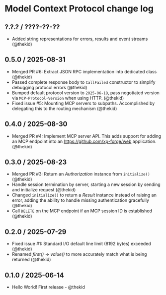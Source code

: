 Model Context Protocol change log
=================================

## ?.?.? / ????-??-??

* Added string representations for errors, results and event streams
  (@thekid)

## 0.5.0 / 2025-08-31

* Merged PR #6: Extract JSON RPC implementation into dedicated class
  (@thekid)
* Passed complete response body to `CallFailed` constructor to simplify
  debugging protocol errors
  (@thekid)
* Bumped default protocol version to `2025-06-18`, pass negotiated
  version via `MCP-Protocol-Version` when using HTTP.
  (@thekid)
* Fixed issue #5: Mounting MCP servers to subpaths. Accomplished by
  delegating this to the routing mechanism
  (@thekid)

## 0.4.0 / 2025-08-30

* Merged PR #4: Implement MCP server API. This adds support for adding an
  MCP endpoint into an https://github.com/xp-forge/web application.
  (@thekid)

## 0.3.0 / 2025-08-23

* Merged PR #3: Return an *Authorization* instance from `initialize()`
  (@thekid)
* Handle session termination by server, starting a new session by sending
  and initialize request
  (@thekid)
* Changed `initialize()` to return a *Result* instance instead of raising
  an error, adding the ability to handle missing authentication gracefully
  (@thekid)
* Call `DELETE` on the MCP endpoint if an MCP session ID is established
  (@thekid)

## 0.2.0 / 2025-07-29

* Fixed issue #1: Standard I/O default line limit (8192 bytes) exceeded
  (@thekid)
* Renamed *first()* -> *value()* to more accurately match what is being
  returned
  (@thekid)

## 0.1.0 / 2025-06-14

* Hello World! First release - @thekid